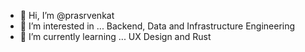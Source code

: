 - 👋 Hi, I’m @prasrvenkat
- 👀 I’m interested in ... Backend, Data and Infrastructure Engineering
- 🌱 I’m currently learning ... UX Design and Rust

<!---
prasrvenkat/prasrvenkat is a ✨ special ✨ repository because its `README.md` (this file) appears on your GitHub profile.
You can click the Preview link to take a look at your changes.
--->
